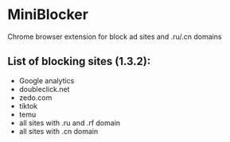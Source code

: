 # MiniBlocker
Chrome browser extension for block ad sites and .ru/.cn domains

## List of blocking sites (1.3.2):

- Google analytics
- doubleclick.net
- zedo.com
- tiktok
- temu
- all sites with .ru and .rf domain
- all sites with .cn domain
